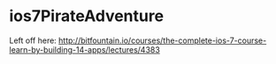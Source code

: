 # ios7PirateAdventure

Left off here:  http://bitfountain.io/courses/the-complete-ios-7-course-learn-by-building-14-apps/lectures/4383

